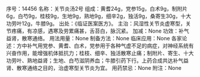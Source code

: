 序号：14456
名称：关节炎汤2号
组成：黄耆24g，党参15g，白术9g，制附片6g，白芍9g，桂枝9g，生地9g，熟地9g，细辛2g，独活9g，桑寄生30g，十大功劳叶12g，牛膝9g。
出处：《临证医案医方》。
主治：风湿性关节炎虚寒型，关节疼痛，有凉感，遇寒及劳累痛甚，舌苔白，脉沉紧。
加减：None
功效：补气益肾，散寒通络。
用法用量：None
制备方法：None
临床应用：None
各家论述：方中补气用党参、黄耆、白术，党参用于各种气虚不足的病症，对神经系统有兴奋作用，能增强机体抵抗力；桂枝、细辛、独活散寒止痛；制附片、寄生、十大功劳叶、熟地益肾；生地、白芍滋阴养血；牛膝引药下行。上药合成共达补气益肾、散寒通络之目的，治虚寒型关节炎为宜。
用药禁忌：None
附注：None

